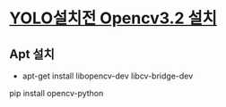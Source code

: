 # [YOLO설치전 Opencv3.2 설치](http://pgmrlsh.tistory.com/3)


 
 
 ## Apt 설치 
 
 - apt-get install libopencv-dev libcv-bridge-dev
 
 
 pip install opencv-python